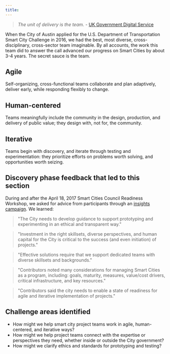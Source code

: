 ```yaml
---
title:
---
```


> *The unit of delivery is the team.* - [UK Government Digital Service](https://gds.blog.gov.uk/2012/10/26/what-weve-learnt-about-scaling-agile/)

When the City of Austin applied for the U.S. Department of Transportation Smart City Challenge in 2016, we had the best, most diverse, cross-disciplinary, cross-sector team imaginable. By all accounts, the work this team did to answer the call advanced our progress on Smart Cities by about 3-4 years. The secret sauce is the team.

## Agile

Self-organizing, cross-functional teams collaborate and plan adaptively, deliver early, while responding flexibly to change.

## Human-centered

Teams meaningfully include the community in the design, production, and delivery of public value; they design with, not for, the community.

## Iterative

Teams begin with discovery, and iterate through testing and experimentation: they prioritize efforts on problems worth solving, and opportunities worth seizing.

## Discovery phase feedback that led to this section

During and after the April 18, 2017 Smart Cities Council Readiness Workshop, we asked for advice from participants through an [insights campaign](http://insights.austintexas.gov/Austin/1001/insights). We learned:

> "The City needs to develop guidance to support prototyping and experimenting in an ethical and transparent way."

> "Investment in the right skillsets, diverse perspectives, and human capital for the City is critical to the success (and even initiation) of projects."

> "Effective solutions require that we support dedicated teams with diverse skillsets and backgrounds."

> "Contributors noted many considerations for managing Smart Cities as a program, including: goals, maturity, measures, value/cost drivers, critical infrastructure, and key resources."

> "Contributors said the city needs to enable a state of readiness for agile and iterative implementation of projects."

## Challenge areas identified

* How might we help smart city project teams work in agile, human-centered, and iterative ways?
* How might we help project teams connect with the expertise or perspectives they need, whether inside or outside the City government?
* How might we clarify ethics and standards for prototyping and testing?
